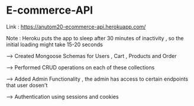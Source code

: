 # E-commerce-API

Link : https://anutom20-ecommerce-api.herokuapp.com/

Note : Heroku puts the app to sleep after 30 minutes of inactivity , so the initial loading might take 15-20 seconds

--> Created Mongoose Schemas for Users , Cart , Products and Order

--> Performed CRUD operations on each of these collections

--> Added Admin Functionality , the admin has access to certain endpoints that user dosen't

--> Authentication using sessions and cookies

